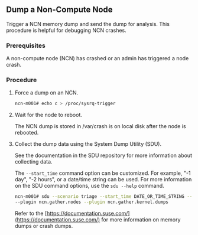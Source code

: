 ## Dump a Non-Compute Node

Trigger a NCN memory dump and send the dump for analysis. This procedure is helpful for debugging NCN crashes.

### Prerequisites

A non-compute node \(NCN\) has crashed or an admin has triggered a node crash.

### Procedure

1.  Force a dump on an NCN.

    ```bash
    ncn-m001# echo c > /proc/sysrq-trigger
    ```

2.  Wait for the node to reboot.

    The NCN dump is stored in /var/crash is on local disk after the node is rebooted.

3.  Collect the dump data using the System Dump Utility \(SDU\).

    See the documentation in the SDU repository for more information about collecting data.

    The `--start_time` command option can be customized. For example, "-1 day", "-2 hours", or a date/time string can be used. For more information on the SDU command options, use the `sdu --help` command.

    ```bash
    ncn-m001# sdu --scenario triage --start_time DATE_OR_TIME_STRING --end_time DATE_OR_TIME_STRING \
    --plugin ncn.gather.nodes --plugin ncn.gather.kernel.dumps 
    ```

    Refer to the [https://documentation.suse.com/](https://documentation.suse.com/) for more information on memory dumps or crash dumps.


